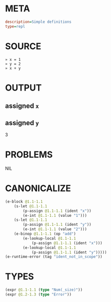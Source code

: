 # META
~~~ini
description=Simple definitions
type=repl
~~~
# SOURCE
~~~roc
» x = 1
» y = 2
» x + y
~~~
# OUTPUT
assigned `x`
---
assigned `y`
---
3
# PROBLEMS
NIL
# CANONICALIZE
~~~clojure
(e-block @1.1-1.1
	(s-let @1.1-1.1
		(p-assign @1.1-1.1 (ident "x"))
		(e-int @1.1-1.1 (value "1")))
	(s-let @1.1-1.1
		(p-assign @1.1-1.1 (ident "y"))
		(e-int @1.1-1.1 (value "2")))
	(e-binop @1.1-1.1 (op "add")
		(e-lookup-local @1.1-1.1
			(p-assign @1.1-1.1 (ident "x")))
		(e-lookup-local @1.1-1.1
			(p-assign @1.1-1.1 (ident "y")))))
(e-runtime-error (tag "ident_not_in_scope"))
~~~
# TYPES
~~~clojure
(expr @1.1-1.1 (type "Num(_size)"))
(expr @1.2-1.3 (type "Error"))
~~~
